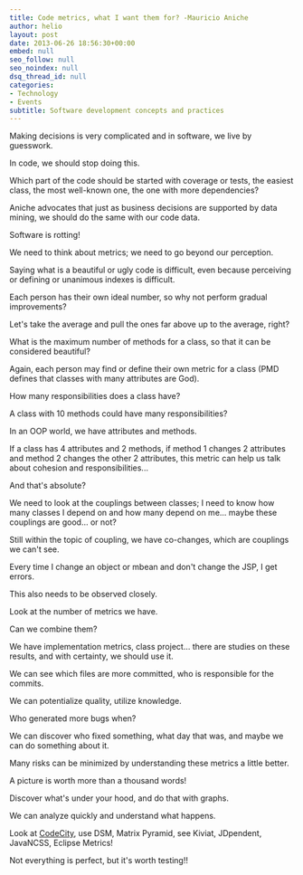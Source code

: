 ```yaml
---
title: Code metrics, what I want them for? -Mauricio Aniche
author: helio
layout: post
date: 2013-06-26 18:56:30+00:00
embed: null
seo_follow: null
seo_noindex: null
dsq_thread_id: null
categories:
- Technology
- Events
subtitle: Software development concepts and practices
---
```


Making decisions is very complicated and in software, we live by guesswork.

In code, we should stop doing this.

Which part of the code should be started with coverage or tests, the easiest class, the most well-known one, the one with more dependencies?

Aniche advocates that just as business decisions are supported by data mining, we should do the same with our code data.

Software is rotting!

We need to think about metrics; we need to go beyond our perception.

Saying what is a beautiful or ugly code is difficult, even because perceiving or defining or unanimous indexes is difficult.

Each person has their own ideal number, so why not perform gradual improvements?

Let's take the average and pull the ones far above up to the average, right?

What is the maximum number of methods for a class, so that it can be considered beautiful?

Again, each person may find or define their own metric for a class (PMD defines that classes with many attributes are God).

How many responsibilities does a class have?

A class with 10 methods could have many responsibilities?

In an OOP world, we have attributes and methods.

If a class has 4 attributes and 2 methods, if method 1 changes 2 attributes and method 2 changes the other 2 attributes, this metric can help us talk about cohesion and responsibilities...

And that's absolute?

We need to look at the couplings between classes; I need to know how many classes I depend on and how many depend on me... maybe these couplings are good... or not?

Still within the topic of coupling, we have co-changes, which are couplings we can't see.

Every time I change an object or mbean and don't change the JSP, I get errors.

This also needs to be observed closely.

Look at the number of metrics we have.

Can we combine them?

We have implementation metrics, class project... there are studies on these results, and with certainty, we should use it.

We can see which files are more committed, who is responsible for the commits.

We can potentialize quality, utilize knowledge.

Who generated more bugs when?

We can discover who fixed something, what day that was, and maybe we can do something about it.

Many risks can be minimized by understanding these metrics a little better.

A picture is worth more than a thousand words!

Discover what's under your hood, and do that with graphs.

We can analyze quickly and understand what happens.

Look at [CodeCity][1], use DSM, Matrix Pyramid, see Kiviat, JDpendent, JavaNCSS, Eclipse Metrics!

Not everything is perfect, but it's worth testing!!

[1]: http://www.inf.usi.ch/phd/wettel/codecity.html "code city"